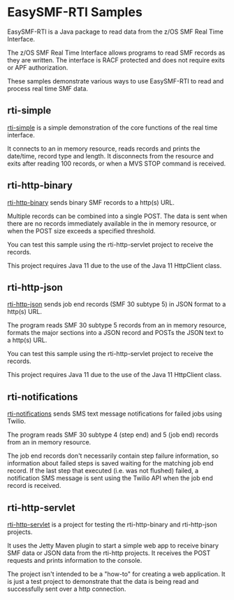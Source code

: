 # EasySMF-RTI Samples

EasySMF-RTI is a Java package to read data from the z/OS SMF Real Time Interface.

The z/OS SMF Real Time Interface allows programs to read SMF records 
as they are written.
The interface is RACF protected and does not require exits or APF authorization.

These samples demonstrate various ways to use EasySMF-RTI to read and process
real time SMF data.

## rti-simple

[rti-simple](./rti-simple) is a simple demonstration of the core functions of the 
real time interface.

It connects to an in memory resource, reads records and prints the 
date/time, record type and length. It disconnects from the resource and exits 
after reading 100 records, or when a MVS STOP command is received.

## rti-http-binary

[rti-http-binary](./rti-http-binary) sends binary SMF records to a http(s) URL.

Multiple records can be combined into a single POST. The data is sent when there
are no records immediately available in the in memory resource, or when the POST
size exceeds a specified threshold.

You can test this sample using the rti-http-servlet project to receive the records.

This project requires Java 11 due to the use of the Java 11 HttpClient class.

## rti-http-json

[rti-http-json](./rti-http-json) sends job end records (SMF 30 subtype 5) in JSON format to a http(s) 
URL.

The program reads SMF 30 subtype 5 records from an in memory resource, formats 
the major sections into a JSON record and POSTs the JSON text to a http(s) URL.

You can test this sample using the rti-http-servlet project to receive the records.

This project requires Java 11 due to the use of the Java 11 HttpClient class.

## rti-notifications

[rti-notifications](./rti-notifications) sends SMS text message notifications for 
failed jobs using Twilio.

The program reads SMF 30 subtype 4 (step end) and 5 (job end) records from an in 
memory resource.

The job end records don't necessarily contain step failure information, so 
information about failed steps is saved waiting for the matching job end record. 
If the last step that executed (i.e. was not flushed) failed, a notification SMS 
message is sent using the Twilio API when the job end record is received.

## rti-http-servlet

[rti-http-servlet](./rti-http-servlet) is a project for testing the rti-http-binary 
and rti-http-json projects.

It uses the Jetty Maven plugin to start a simple web app to receive binary SMF data 
or JSON data from the rti-http projects. It receives the POST requests and prints 
information to the console.

The project isn't intended to be a "how-to" for creating a web application. It is 
just a test project to demonstrate that the data is being read and successfully 
sent over a http connection.